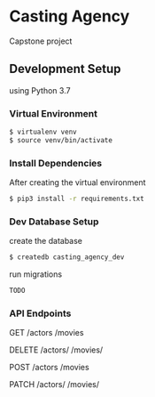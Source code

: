 # Casting Agency
Capstone project

## Development Setup
using Python 3.7

### Virtual Environment
```bash
$ virtualenv venv
$ source venv/bin/activate
```

### Install Dependencies
After creating the virtual environment
```bash
$ pip3 install -r requirements.txt
```

### Dev Database Setup
create the database
```bash
$ createdb casting_agency_dev
```

run migrations
```bash
TODO 
```

### API Endpoints
GET 
/actors
/movies

DELETE
/actors/
/movies/

POST
/actors
/movies

PATCH
/actors/
/movies/
